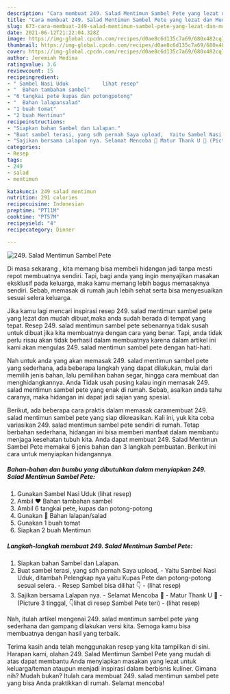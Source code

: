 ```yaml
---
description: "Cara membuat 249. Salad Mentimun Sambel Pete yang lezat dan Mudah Dibuat"
title: "Cara membuat 249. Salad Mentimun Sambel Pete yang lezat dan Mudah Dibuat"
slug: 673-cara-membuat-249-salad-mentimun-sambel-pete-yang-lezat-dan-mudah-dibuat
date: 2021-06-12T21:22:04.328Z
image: https://img-global.cpcdn.com/recipes/d0ae8c6d135c7a69/680x482cq70/249-salad-mentimun-sambel-pete-foto-resep-utama.jpg
thumbnail: https://img-global.cpcdn.com/recipes/d0ae8c6d135c7a69/680x482cq70/249-salad-mentimun-sambel-pete-foto-resep-utama.jpg
cover: https://img-global.cpcdn.com/recipes/d0ae8c6d135c7a69/680x482cq70/249-salad-mentimun-sambel-pete-foto-resep-utama.jpg
author: Jeremiah Medina
ratingvalue: 3.6
reviewcount: 15
recipeingredient:
- " Sambel Nasi Uduk           lihat resep"
- "  Bahan tambahan sambel"
- "6 tangkai pete kupas dan potongpotong"
- "  Bahan lalapansalad"
- "1 buah tomat"
- "2 buah Mentimun"
recipeinstructions:
- "Siapkan bahan Sambel dan Lalapan."
- "Buat sambel terasi, yang sdh pernah Saya upload,  Yaitu Sambel Nasi Uduk, ditambah Pelengkap nya yaitu Kupas Pete dan potong-potong sesuai selera. Resep Sambel bisa dilihat 👇           (lihat resep)"
- "Sajikan bersama Lalapan nya. Selamat Mencoba 👏 Matur Thank U 💙 (Picture 3 tinggal, 👇lihat di resep Sambel Pete teri)           (lihat resep)"
categories:
- Resep
tags:
- 249
- salad
- mentimun

katakunci: 249 salad mentimun 
nutrition: 291 calories
recipecuisine: Indonesian
preptime: "PT11M"
cooktime: "PT57M"
recipeyield: "4"
recipecategory: Dinner

---
```



![249. Salad Mentimun Sambel Pete](https://img-global.cpcdn.com/recipes/d0ae8c6d135c7a69/680x482cq70/249-salad-mentimun-sambel-pete-foto-resep-utama.jpg)

Di masa  sekarang , kita memang bisa membeli hidangan jadi tanpa mesti repot membuatnya sendiri. Tapi, bagi anda yang ingin menyajikan masakan eksklusif pada keluarga, maka kamu memang lebih bagus memasaknya sendiri. Sebab, memasak di rumah jauh lebih sehat serta bisa menyesuaikan sesuai selera keluarga.

Jika kamu lagi mencari inspirasi resep 249. salad mentimun sambel pete yang lezat dan mudah dibuat,maka anda sudah berada di tempat yang tepat. Resep 249. salad mentimun sambel pete  sebenarnya tidak susah untuk dibuat jika kita membuatnya dengan cara yang benar. Tapi, anda tidak perlu risau akan tidak berhasil dalam membuatnya 
karena dalam artikel ini kami akan mengulas 249. salad mentimun sambel pete dengan hati-hati.  



Nah untuk anda yang akan memasak 249. salad mentimun sambel pete yang sederhana, ada beberapa langkah yang dapat dilakukan, mulai dari memilih jenis bahan, lalu pemilihan bahan segar, hingga cara membuat dan menghidangkannya. Anda Tidak usah pusing kalau ingin memasak 249. salad mentimun sambel pete yang enak di rumah. Sebab, asalkan anda  tahu caranya, maka hidangan ini dapat jadi sajian yang spesial.

Berikut, ada beberapa cara praktis  dalam memasak caramembuat 249. salad mentimun sambel pete yang siap dikreasikan. Kali ini, yuk kita coba variasikan 249. salad mentimun sambel pete sendiri di rumah. Tetap berbahan sederhana, hidangan ini bisa memberi manfaat dalam membantu menjaga kesehatan tubuh kita. Anda dapat membuat 249. Salad Mentimun Sambel Pete memakai 6 jenis bahan dan 3 langkah pembuatan. Berikut ini cara untuk menyiapkan hidangannya.

<!--inarticleads1-->

##### Bahan-bahan dan bumbu yang dibutuhkan dalam menyiapkan 249. Salad Mentimun Sambel Pete:

1. Gunakan  Sambel Nasi Uduk           (lihat resep)
1. Ambil  ❤️ Bahan tambahan sambel
1. Ambil 6 tangkai pete, kupas dan potong-potong
1. Gunakan  💙 Bahan lalapan/salad
1. Gunakan 1 buah tomat
1. Siapkan 2 buah Mentimun




<!--inarticleads2-->

##### Langkah-langkah membuat 249. Salad Mentimun Sambel Pete:

1. Siapkan bahan Sambel dan Lalapan.
1. Buat sambel terasi, yang sdh pernah Saya upload,  - Yaitu Sambel Nasi Uduk, ditambah Pelengkap nya yaitu Kupas Pete dan potong-potong sesuai selera. - Resep Sambel bisa dilihat 👇 -           (lihat resep)
1. Sajikan bersama Lalapan nya. - Selamat Mencoba 👏 - Matur Thank U 💙 - (Picture 3 tinggal, 👇lihat di resep Sambel Pete teri) -           (lihat resep)




Nah, itulah artikel mengenai  249. salad mentimun sambel pete  yang sederhana dan gampang dilakukan versi kita. Semoga kamu bisa membuatnya dengan hasil yang terbaik. 

Terima kasih anda telah menggunakan resep yang kita tampilkan di sini. Harapan kami, olahan  249. Salad Mentimun Sambel Pete yang mudah di atas dapat membantu Anda menyiapkan masakan yang lezat untuk keluarga/teman ataupun menjadi inspirasi dalam berbisnis kuliner. Gimana nih? Mudah bukan? Itulah cara membuat 249. salad mentimun sambel pete yang bisa Anda praktikkan di rumah. Selamat mencoba!

